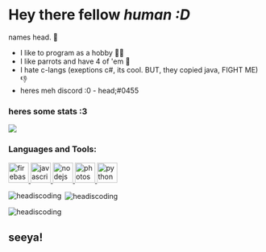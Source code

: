 # **Hey there fellow *human :D***

names head. 👋

+ I like to program as a hobby 👨‍💻
+ I like parrots and have 4 of 'em 🦜 
+ I hate c-langs (exeptions c#, its cool. BUT, they copied java, FIGHT ME) 👎
+ heres meh discord :0 - head;#0455

### heres some stats :3

![](https://komarev.com/ghpvc/?username=headiscoding&color=blue)


<h3 align="left">Languages and Tools:</h3>
<p align="left"> <width="40" height="40"/> </a> <a href="https://firebase.google.com/" target="_blank"> <img src="https://www.vectorlogo.zone/logos/firebase/firebase-icon.svg" alt="firebase" width="40" height="40"/> <src="https://devicons.github.io/devicon/devicon.git/icons/html5/html5-original-wordmark.svg" alt="html5" width="40" height="40"/> </a> <a href="https://developer.mozilla.org/en-US/docs/Web/JavaScript" target="_blank"> <img src="https://devicons.github.io/devicon/devicon.git/icons/javascript/javascript-original.svg" alt="javascript" width="40" height="40"/> </a> <a href="https://nodejs.org" target="_blank"> <img src="https://devicons.github.io/devicon/devicon.git/icons/nodejs/nodejs-original-wordmark.svg" alt="nodejs" width="40" height="40"/> </a> <a href="https://www.photoshop.com/en" target="_blank"> <img src="https://devicons.github.io/devicon/devicon.git/icons/photoshop/photoshop-plain.svg" alt="photoshop" width="40" height="40"/> </a> <a href="https://www.python.org" target="_blank"> <img src="https://devicons.github.io/devicon/devicon.git/icons/python/python-original.svg" alt="python" width="40" height="40"/> </a> </p>

<p><img align="left" src="https://github-readme-stats.vercel.app/api/top-langs?username=headiscoding&show_icons=true&theme=tokyonight&hide_border=true&locale=en&layout=compact" alt="headiscoding" /></p>

<p>&nbsp;<img align="center" src="https://github-readme-stats.vercel.app/api?username=headiscoding&show_icons=true&theme=tokyonight&hide_border=true&locale=en" alt="headiscoding" /></p>

<p><img align="center" src="https://github-readme-streak-stats.herokuapp.com/?user=headiscoding&theme=dark" alt="headiscoding" /></p>

## seeya!
